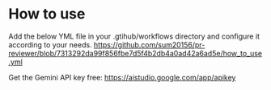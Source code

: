 
# How to use
Add the below YML file in your .gtihub/workflows directory and configure it according to your needs.
https://github.com/sum20156/pr-reviewer/blob/7313292da99f856fbe7d5f4b2db4a0ad42a6ad5e/how_to_use.yml

Get the Gemini API key free: https://aistudio.google.com/app/apikey
